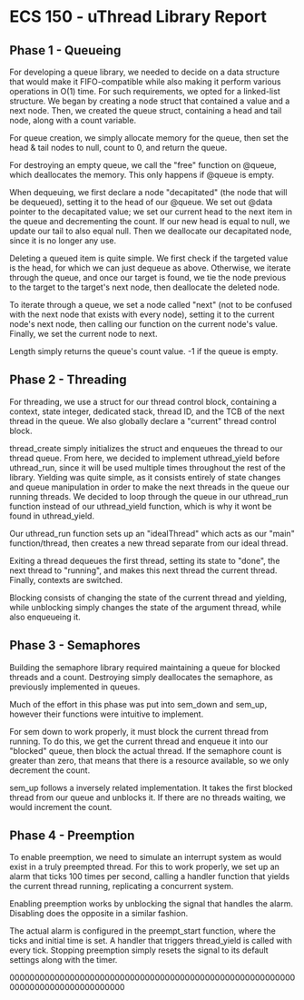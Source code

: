 # ECS 150 - uThread Library Report

## Phase 1 - Queueing

For developing a queue library, we needed to decide on a data structure that
would make it FIFO-compatible while also making it perform various operations
in O(1) time. For such requirements, we opted for a linked-list structure. We
began by creating a node struct that contained a value and a next node. Then, we
created the queue struct, containing a head and tail node, along with a count
variable.

For queue creation, we simply allocate memory for the queue, then set the head
& tail nodes to null, count to 0, and return the queue.

For destroying an empty queue, we call the "free" function on @queue, which
deallocates the memory. This only happens if @queue is empty.

When dequeuing, we first declare a node "decapitated" (the node that will be
dequeued), setting it to the head of our @queue. We set out @data pointer to
the decapitated value; we set our current head to the next item in the
queue and decrementing the count. If our new head is equal to null, we update
our tail to also equal null. Then we deallocate our decapitated node, since
it is no longer any use.

Deleting a queued item is quite simple. We first check if the targeted value is
the head, for which we can just dequeue as above. Otherwise, we iterate through
the queue, and once our target is found, we tie the node previous to the target
to the target's next node, then deallocate the deleted node.

To iterate through a queue, we set a node called "next" (not to be confused with
the next node that exists with every node), setting it to the current node's
next node, then calling our function on the current node's value. Finally, we
set the current node to next.

Length simply returns the queue's count value. -1 if the queue is empty.

## Phase 2 - Threading

For threading, we use a struct for our thread control block, containing a context,
state integer, dedicated stack, thread ID, and the TCB of the next thread in the
queue. We also globally declare a "current" thread control block.

thread_create simply initializes the struct and enqueues the thread to our
thread queue. From here, we decided to implement uthread_yield before
uthread_run, since it will be used multiple times throughout the rest of the
library. Yielding was quite simple, as it consists entirely of state changes and
queue manipulation in order to make the next threads in the queue our running
threads. We decided to loop through the queue in our uthread_run function instead
of our uthread_yield function, which is why it wont be found in uthread_yield.

Our uthread_run function sets up an "idealThread" which acts as our "main"
function/thread, then creates a new thread separate from our ideal thread.

Exiting a thread dequeues the first thread, setting its state to "done",
the next thread to "running", and makes this next thread the current thread.
Finally, contexts are switched.

Blocking consists of changing the state of the current thread and yielding,
while unblocking simply changes the state of the argument thread, while also
enqueueing it.

## Phase 3 - Semaphores

Building the semaphore library required maintaining a queue for blocked threads
and a count. Destroying simply deallocates the semaphore, as previously
implemented in queues.

Much of the effort in this phase was put into sem_down and sem_up, however
their functions were intuitive to implement.

For sem down to work properly, it must block the current thread from running.
To do this, we get the current thread and enqueue it into our "blocked" queue,
then block the actual thread. If the semaphore count is greater than zero,
that means that there is a resource available, so we only decrement the count.

sem_up follows a inversely related implementation. It takes the first blocked
thread from our queue and unblocks it. If there are no threads waiting, we would
increment the count.

## Phase 4 - Preemption

To enable preemption, we need to simulate an interrupt system as would exist in
a truly preempted thread. For this to work properly, we set up an alarm that
ticks 100 times per second, calling a handler function that yields the current
thread running, replicating a concurrent system.

Enabling preemption works by unblocking the signal that handles the alarm.
Disabling does the opposite in a similar fashion.

The actual alarm is configured in the preempt_start function, where the ticks
and initial time is set. A handler that triggers thread_yield is called with
every tick. Stopping preemption simply resets the signal to its default settings
along with the timer.

00000000000000000000000000000000000000000000000000000000000000000000000000000000